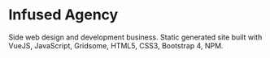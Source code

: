 <h1>Infused Agency</h1>

Side web design and development business. Static generated site built with VueJS, JavaScript, Gridsome, HTML5, CSS3, Bootstrap 4, NPM.
